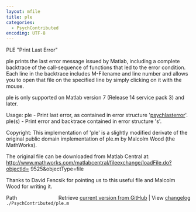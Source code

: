 ```yaml
---
layout: mfile
title: ple
categories:
  - PsychContributed
encoding: UTF-8
---
```


PLE "Print Last Error"

ple prints the last error message issued by Matlab, including a complete
backtrace of the call-sequence of functions that led to the error
condition. Each line in the backtrace includes M-Filename and line number
and allows you to open that file on the specified line by simply clicking
on it with the mouse.

ple is only supported on Matlab version 7 (Release 14 service pack 3) and later.

Usage:
ple     - Print last error, as contained in error structure '[psychlasterror](/docs/psychlasterror)'.
ple(s)  - Print error and backtrace contained in error structure 's'.

Copyright: This implementation of 'ple' is a slightly modified derivate of
the original public domain implementation of ple.m by Malcolm Wood (the MathWorks).

The original file can be downloaded from Matlab Central at:
http://www.mathworks.com/matlabcentral/fileexchange/loadFile.do?objectId=
9525&objectType=file

Thanks to David Fencsik for pointing us to this useful file and Malcolm
Wood for writing it.



<div class="code_header" style="text-align:right;">
  <span style="float:left;">Path&nbsp;&nbsp;</span> <span class="counter">Retrieve <a href=
  "https://raw.github.com/Psychtoolbox-3/Psychtoolbox-3/beta/./PsychContributed/ple.m">current version from GitHub</a> | View <a href=
  "https://github.com/Psychtoolbox-3/Psychtoolbox-3/commits/beta/./PsychContributed/ple.m">changelog</a></span>
</div>
<div class="code">
  <code>./PsychContributed/ple.m</code>
</div>
